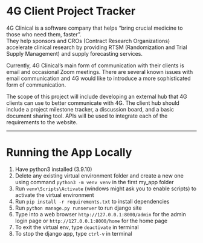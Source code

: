 # 4G Client Project Tracker
4G Clinical is a software company that helps “bring crucial medicine to those who need them, faster”.  
They help sponsors and CROs (Contract Research Organizations) accelerate clinical research by providing 
RTSM (Randomization and Trial Supply Management) and supply forecasting services.

Currently, 4G Clinical’s main form of communication with their clients is email and occasional Zoom meetings. There are several known issues with email communication and 4G would like to introduce a more sophisticated form of communication.

The scope of this project will include developing an external hub that 4G clients can use to better communicate with 4G.  The client hub should include a project milestone tracker, a discussion board, and a basic document sharing tool.  APIs will be used to integrate each of the requirements to the website.

---
# Running the App Locally
1. Have python3 installed (3.9.10)
2. Delete any existing virtual environment folder and create a new one using command ``` python3 -m venv venv ``` in the first my_app folder
3. Run ``` venv\Scripts\Activate ``` (windows might ask you to enable scripts) to activate the virtual environment
4. Run ``` pip install -r requirements.txt ``` to install dependencies 
5. Run ``` python manage.py runserver ``` to run django site
6. Type into a web browser ``` http://127.0.0.1:8000/admin ``` for the admin login page or ``` http://127.0.0.1:8000/home ``` for the home page
7. To exit the virtual env, type ``` deactivate ``` in terminal
8. To stop the django app, type ``` ctrl-v ``` in terminal 